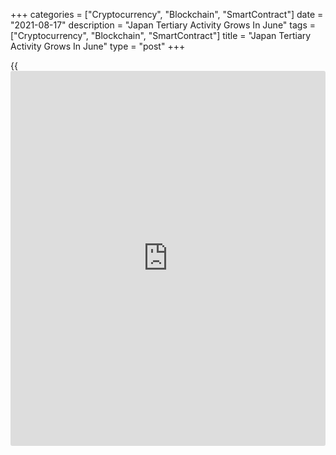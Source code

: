 +++
categories = ["Cryptocurrency", "Blockchain", "SmartContract"]
date = "2021-08-17"
description = "Japan Tertiary Activity Grows In June"
tags = ["Cryptocurrency", "Blockchain", "SmartContract"]
title = "Japan Tertiary Activity Grows In June"
type = "post"
+++

{{<iframe id="large-banner" src="https://www.bounty.group/#slide=17.0" width="100%" height="600" scrolling="no" style="border: 0px solid rgb(216, 221, 230); border-radius: 3px;">}}

Japan's tertiary activity rose for the first time in three months in
June, data from the Ministry of Economy, Trade and Industry showed on
Tuesday.

The tertiary activity index rose 2.3 percent month-on-month in June,
after a 2.9 percent decrease in May.

Among the individual components, living and amusement-related services,
retail trade, transport and postal activities, medical, [health][1] care
and welfare, wholesale trade, electricity, gas, heat supply and water,
[business][2]-related services, goods rental and leasing, information
and communications increased in June.

Meanwhile, finance and insurance, and real estate increased.

On a yearly basis, tertiary activity rose 2.9 percent in June, after a
10.0 percent growth in the previous month.

For comments and feedback [contact](https://www.playgroundfx.com/contact/): editorial@rtt[news](https://www.letsplayfx.com/blog/forex-news-website/).com

[Economic News][3]

 **What parts of the world are seeing the best (and worst) economic
performances lately? Click[here][4] to check out our [Econ Scorecard][4]
and find out! See up-to-the-moment [ranking](https://www.playgroundfx.com/blog/crypto-exchange-ranking/)s for the best and worst
performers in [GDP][5], [unemployment rate][6], [inflation][7] and much
more.**

   1. www.rtt[news](https://www.letsplayfx.com/blog/forex-news-website/).com/Content/Health.aspx
   2. www.rtt[news](https://www.letsplayfx.com/blog/forex-news-website/).com/Content/Business.aspx
   3. www.rtt[news](https://www.letsplayfx.com/blog/forex-news-website/).com/Content/EconomicNews.aspx
   4. www.rtt[news](https://www.letsplayfx.com/blog/forex-news-website/).com/economic-scorecard/world-rank/industrial-production/highest-performance.aspx
   5. www.rtt[news](https://www.letsplayfx.com/blog/forex-news-website/).com/economic-scorecard/world-rank/GDP/highest-performance.aspx
   6. www.rtt[news](https://www.letsplayfx.com/blog/forex-news-website/).com/economic-scorecard/world-rank/unemployment-rate/lowest-performance.aspx
   7. www.rtt[news](https://www.letsplayfx.com/blog/forex-news-website/).com/economic-scorecard/world-rank/CPI/highest-performance.aspx